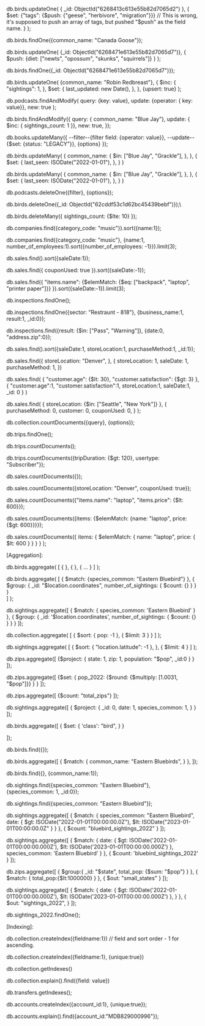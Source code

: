 db.birds.updateOne(
    {
        _id: ObjectId("6268413c613e55b82d7065d2")
    },
    {
        $set: {"tags": {$push: {"geese", "herbivore", "migration"}}} 
        // This is wrong, it's supposed to push an array of tags, but pushed "$push" as the field name.
    }
);

db.birds.findOne({common_name: "Canada Goose"});

db.birds.updateOne(
    {_id: ObjectId("6268471e613e55b82d7065d7")},
    {
        $push: {diet: ["newts", "opossum", "skunks", "squirrels"]}
    }
);

db.birds.findOne({_id: ObjectId("6268471e613e55b82d7065d7")});

db.birds.updateOne(
    {common_name: "Robin Redbreast"},
    {
        $inc: {
            "sightings": 1,
        },
        $set: {
            last_updated: new Date(),
        },
    },
    {upsert: true}
);

db.podcasts.findAndModify(
    query: {key: value},
    update: {operator: { key: value}},
    new: true
);

db.birds.findAndModify({
    query: { common_name: "Blue Jay"},
    update: { $inc: { sightings_count: 1 }},
    new: true,
});

db.books.updateMany({
    --filter--{filter field: {operator: value}},
    --update--{$set: {status: "LEGACY"}},
    {options}
});

db.birds.updateMany(
    {
        common_name: 
        {
            $in: ["Blue Jay", "Grackle"],
        },
    },
    {
        $set: {
            last_seen: ISODate("2022-01-01"),
        },
    }
)

db.birds.updateMany(
  {
    common_name: {
      $in: ["Blue Jay", "Grackle"],
    },
  },
  {
    $set: {
      last_seen: ISODate("2022-01-01"),
    },
  }
)

db.podcasts.deleteOne({filter}, {options});

db.birds.deleteOne({_id: ObjectId("62cddf53c1d62bc45439bebf")});\

db.birds.deleteMany({
    sightings_count: {$lte: 10}
});

db.companies.find({category_code: "music"}).sort({name:1});

db.companies.find({category_code: "music"}, {name:1, number_of_employees:1).sort({number_of_employees: -1}}).limit(3);

db.sales.find().sort({saleDate:1});

db.sales.find({
    couponUsed: true
}).sort({saleDate:-1});

db.sales.find({
    "items.name": {$elemMatch: {$eq: ["backpack", "laptop", "printer paper"]}}
}).sort({saleDate:-1}).limit(3);

db.inspections.findOne();

db.inspections.findOne({sector: "Restraunt - 818"}, {business_name:1, result:1, _id:0});

db.inspections.find({result: {$in: ["Pass", "Warning"]}, {date:0, "address.zip":0});

db.sales.find().sort({saleDate:1, storeLocation:1, purchaseMethod:1, _id:1});

db.sales.find({ storeLocation: "Denver", }, { storeLocation: 1, saleDate: 1, purchaseMethod: 1, })

db.sales.find(
    {
        "customer.age": {$lt: 30},
        "customer.satisfaction": {$gt: 3}
    },
    {
        "customer.age":1,
        "customer.satisfaction":1,
        storeLocation:1,
        saleDate:1,
        _id: 0
    }
)

db.sales.find(
    {
        storeLocation: {$in: ["Seattle", "New York"]}
    },
    {
        purchaseMethod: 0,
        customer: 0,
        couponUsed: 0,
    }
);

db.collection.countDocuments({query}, {options});

db.trips.findOne();

db.trips.countDocuments();

db.trips.countDocuments({tripDuration: {$gt: 120}, usertype: "Subscriber"});

db.sales.countDocuments({});

db.sales.countDocuments({storeLocation: "Denver", couponUsed: true});

db.sales.countDocuments({"items.name": "laptop", "items.price": {$lt: 600}});

db.sales.countDocuments({items: {$elemMatch: {name: "laptop", price: {$gt: 600}}}});

db.sales.countDocuments({ items: { $elemMatch: { name: "laptop", price: { $lt: 600 } } } } );

[Aggregation]:

db.birds.aggregate(
    [
        {
            <stage1>
        },
        {
            <stage2>
        },
        {
            ...
        }
    ]
);



db.birds.aggregate(
    [
        {
            $match: {species_common: "Eastern Bluebird"}
        },
        {
            $group: {
                _id: "$location.coordinates",
                number_of_sightings: {
                    $count: {}
                }
            }
        }   
    ]
);

db.sightings.aggregate([
  {
    $match: {
        species_common: 'Eastern Bluebird'
    }
  }, {
    $group: {
        _id: '$location.coordinates',
        number_of_sightings: {
            $count: {}
        }
    }
  }
]);

db.collection.aggregate(
    [
        {
            $sort: {
                pop: -1
            },
            {
                $limit: 3
            }
        }
    ]
);



db.sightings.aggregate(
    [
        {
            $sort: {
                "location.latitude": -1
            },
        },
        {
            $limit: 4
        }
    ]
);

db.zips.aggregate([
    {$project: {
        state: 1,
        zip: 1,
        population: "$pop",
        _id:0 
        }
    }
]);

db.zips.aggregate([
    {$set: {
        pop_2022: {$round: {$multiply: [1.0031, "$pop"]}}
        }
    }
]);

db.zips.aggregate([
    {$count: "total_zips"}
]);

db.sightings.aggregate([
    {
        $project: {
            _id: 0,
            date: 1,
            species_common: 1,
        }
    }
]);

db.birds.aggregate([
    {
        $set: {
            'class': "bird",
        }
    }
    
]);

db.birds.find({});

db.birds.aggregate([
    {
        $match: {
            common_name: "Eastern Bluebirds",
        }
    },
]);


db.birds.find({}, {common_name:1});

db.sightings.find({species_common: "Eastern Bluebird"}, {species_common: 1, _id:0});


db.sightings.find({species_common: "Eastern Bluebird"});

db.sightings.aggregate([
    {
        $match: {
            species_common: "Eastern Bluebird",
            date: {
                    $gt: ISODate("2022-01-01T00:00:00.0Z"),
                    $lt: ISODate("2023-01-01T00:00:00.0Z"
            }
        }
    },
    {
        $count: "bluebird_sightings_2022"
    }
]);

db.sightings.aggregate([
    {
    $match: {
        date: {
        $gt: ISODate('2022-01-01T00:00:00.000Z'),
        $lt: ISODate('2023-01-01T00:00:00.000Z')
        },
        species_common: 'Eastern Bluebird'
    }
    }, {
    $count: 'bluebird_sightings_2022'
    }
]);

db.zips.aggregate([
    {
        $group:{
            _id: "$state",
            total_pop: {$sum: "$pop"}
        }
    },
    {
        $match: {
            total_pop:{$lt:1000000}
        }
    },
    {
        $out: "small_states"
    }
]);

db.sightings.aggregate([
    {
        $match: {
            date: {
                $gt: ISODate('2022-01-01T00:00:00.000Z'),
                $lt: ISODate('2023-01-01T00:00:00.000Z')
            },
        }
    },
    {
        $out: "sightings_2022",
    }
]);

db.sightings_2022.findOne();

[Indexing]:

db.collection.createIndex({fieldname:1}) // field and sort order - 1 for ascending.

db.collection.createIndex({fieldname:1}, {unique:true})

db.collection.getIndexes()

db.collection.explain().find({field: value})

db.transfers.getIndexes();

db.accounts.createIndex({account_id:1}, {unique:true});

db.accounts.explain().find({account_id:"MDB829000996"});



